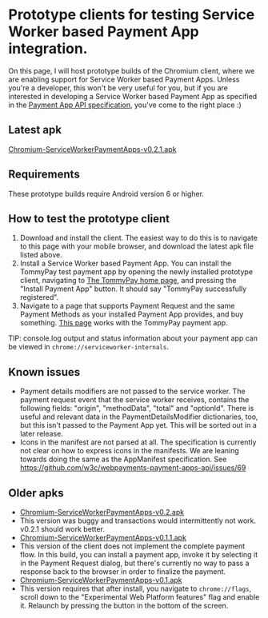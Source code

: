 # Prototype clients for testing Service Worker based Payment App integration.

On this page, I will host prototype builds of the Chromium client, where we are enabling support for Service Worker based Payment Apps. Unless you're a developer, this won't be very useful for you, but if you are interested in developing a Service Worker based Payment App as specified in the [Payment App API specification](https://w3c.github.io/webpayments-payment-apps-api/), you've come to the right place :)

## Latest apk

[Chromium-ServiceWorkerPaymentApps-v0.2.1.apk](https://tommythorsen.github.io/webpayments-demo/clients/Chromium-ServiceWorkerPaymentApps-v0.2.1.apk)

## Requirements

These prototype builds require Android version 6 or higher.

## How to test the prototype client

1. Download and install the client. The easiest way to do this is to navigate to this page with your mobile browser, and download the latest apk file listed above.
1. Install a Service Worker based Payment App. You can install the TommyPay test payment app by opening the newly installed prototype client, navigating to [The TommyPay home page](https://tommythorsen.github.io/webpayments-demo/payment-apps/tommypay/), and pressing the "Install Payment App" button. It should say "TommyPay successfully registered".
1. Navigate to a page that supports Payment Request and the same Payment Methods as your installed Payment App provides, and buy something. [This page](https://tommythorsen.github.io/webpayments-demo/merchants/clothing/) works with the TommyPay payment app.

TIP: console.log output and status information about your payment app can be viewed in `chrome://serviceworker-internals`.

## Known issues

* Payment details modifiers are not passed to the service worker. The payment request event that the service worker receives, contains the following fields: "origin", "methodData", "total" and "optionId". There is useful and relevant data in the PaymentDetailsModifier dictionaries, too, but this isn't passed to the Payment App yet. This will be sorted out in a later release.
* Icons in the manifest are not parsed at all. The specification is currently not clear on how to express icons in the manifests. We are leaning towards doing the same as the AppManifest specification. See https://github.com/w3c/webpayments-payment-apps-api/issues/69

## Older apks

* [Chromium-ServiceWorkerPaymentApps-v0.2.apk](https://tommythorsen.github.io/webpayments-demo/clients/Chromium-ServiceWorkerPaymentApps-v0.2.apk)
 * This version was buggy and transactions would intermittently not work. v0.2.1 should work better.
* [Chromium-ServiceWorkerPaymentApps-v0.1.1.apk](https://tommythorsen.github.io/webpayments-demo/clients/Chromium-ServiceWorkerPaymentApps-v0.1.1.apk)
 * This version of the client does not implement the complete payment flow. In this build, you can install a payment app, invoke it by selecting it in the Payment Request dialog, but there's currently no way to pass a response back to the browser in order to finalize the payment.
* [Chromium-ServiceWorkerPaymentApps-v0.1.apk](https://tommythorsen.github.io/webpayments-demo/clients/Chromium-ServiceWorkerPaymentApps-v0.1.apk)
 * This version requires that after install, you navigate to `chrome://flags`, scroll down to the "Experimental Web Platform features" flag and enable it. Relaunch by pressing the button in the bottom of the screen.
